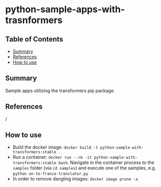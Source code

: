 # python-sample-apps-with-trasnformers


## Table of Contents

- [Summary](#summary)
- [References](#references)
- [How to use](#how-to-use)

## Summary

Sample apps utilizing the transformers pip package.

## References

/

## How to use

- Build the docker image: `docker build -t python-sample-with-transformers:stable .`
- Run a container: `docker run --rm -it python-sample-with-transformers:stable bash`. Navigate in the container process to the `samples` folder (via `cd samples`) and execute one of the samples, e.g. `python en-to-france-translator.py`
- In order to remove dangling images: `docker image prune -a`